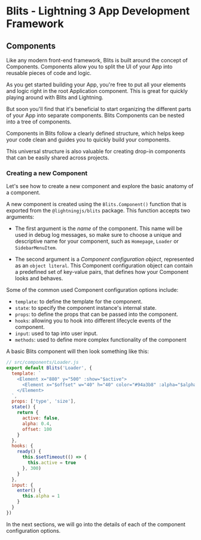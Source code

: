 # Blits - Lightning 3 App Development Framework

## Components

Like any modern front-end framework, Blits is built around the concept of Components. Components allow you to split the UI of your App into
reusable pieces of code and logic.

As you get started building your App, you're free to put all your elements and logic right in the root Application component.
This is great for quickly playing around with Blits and Lightning.

But soon you'll find that it's beneficial to start organizing the different parts of your App into separate components. Blits Components can be nested into a tree of components.

Components in Blits follow a clearly defined structure, which helps keep your code clean and guides you to quickly build your components.

This universal structure is also valuable for creating drop-in components that can be easily shared across projects.

### Creating a new Component

Let's see how to create a new component and explore the basic anatomy of a component.

A new component is created using the `Blits.Component()` function that is exported from the `@lightningjs/blits` package. This function accepts two arguments:

- The first argument is the _name_ of the component. This name will be used in debug log messages, so make sure to choose a unique and descriptive name for your component, such as `Homepage`, `Loader` or `SidebarMenuItem`.

- The second argument is a _Component configuration object_, represented as an `object literal`. This Component configuration object can contain a predefined set of key-value pairs, that defines how your Component looks and behaves.

Some of the common used Component configuration options include:

   - `template`: to define the template for the component.
   - `state`: to specify the component instance's internal state.
   - `props`: to define the props that can be passed into the component.
   - `hooks`: allowing you to hook into different lifecycle events of the component.
   - `input`: used to tap into user input.
   - `methods`: used to define more complex functionality of the component

A basic Blits component will then look something like this:

```js
// src/components/Loader.js
export default Blits('Loader', {
  template: `
    <Element x="880" y="500" :show="$active">
      <Element x="$offset" w="40" h="40" color="#94a3b8" :alpha="$alpha" />
    </Element>
  `,
  props: ['type', 'size'],
  state() {
    return {
      active: false,
      alpha: 0.4,
      offset: 100
    }
  },
  hooks: {
    ready() {
      this.$setTimeout(() => {
        this.active = true
      }, 300)
    }
  },
  input: {
    enter() {
      this.alpha = 1
    }
  }
})
```

In the next sections, we will go into the details of each of the component configuration options.

